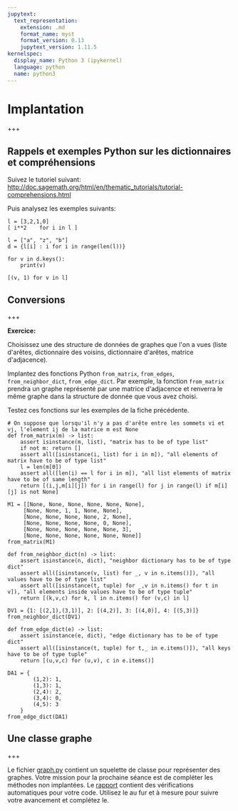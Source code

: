 ```yaml
---
jupytext:
  text_representation:
    extension: .md
    format_name: myst
    format_version: 0.13
    jupytext_version: 1.11.5
kernelspec:
  display_name: Python 3 (ipykernel)
  language: python
  name: python3
---
```


# Implantation

+++

## Rappels et exemples Python sur les dictionnaires et compréhensions

Suivez le tutoriel suivant: http://doc.sagemath.org/html/en/thematic_tutorials/tutorial-comprehensions.html

Puis analysez les exemples suivants:

```{code-cell} ipython3
l = [3,2,1,0]
[ i**2    for i in l ]
```

```{code-cell} ipython3
l = ["a", "z", "b"]
d = {l[i] : i for i in range(len(l))}
```

```{code-cell} ipython3
for v in d.keys():
    print(v)
```

```{code-cell} ipython3
[(v, 1) for v in l]
```

## Conversions

+++

**Exercice:**

Choisissez une des structure de données de graphes que l'on a vues
(liste d'arêtes, dictionnaire des voisins, dictionnaire d'arêtes,
matrice d'adjacence).

Implantez des fonctions Python `from_matrix`, `from_edges`,
`from_neighbor_dict`, `from_edge_dict`. Par exemple, la fonction
`from_matrix` prendra un graphe représenté par une matrice d'adjacence
et renverra le même graphe dans la structure de donnée que vous avez
choisi.

Testez ces fonctions sur les exemples de la fiche précédente.

```{code-cell} ipython3
# On suppose que lorsqu'il n'y a pas d'arête entre les sommets vi et vj, l'element ij de la matrice m est None
def from_matrix(m) -> list:
    assert isinstance(m, list), "matrix has to be of type list"
    if not m: return []
    assert all([isinstance(i, list) for i in m]), "all elements of matrix have to be of type list"
    l = len(m[0])
    assert all([len(i) == l for i in m]), "all list elements of matrix have to be of same length"
    return [(i,j,m[i][j]) for i in range(l) for j in range(l) if m[i][j] is not None]
```

```{code-cell} ipython3
M1 = [[None, None, None, None, None, None],
     [None, None, 1, 1, None, None],
     [None, None, None, None, 2, None],
     [None, None, None, None, 0, None],
     [None, None, None, None, None, 3],
     [None, None, None, None, None, None]]
from_matrix(M1)
```

```{code-cell} ipython3
def from_neighbor_dict(n) -> list:
    assert isinstance(n, dict), "neighbor dictionary has to be of type dict"
    assert all([isinstance(v, list) for _, v in n.items()]), "all values have to be of type list"
    assert all([isinstance(t, tuple) for _,v in n.items() for t in v]), "all elements inside values have to be of type tuple"
    return [(k,v,c) for k, l in n.items() for (v,c) in l]
```

```{code-cell} ipython3
DV1 = {1: [(2,1),(3,1)], 2: [(4,2)], 3: [(4,0)], 4: [(5,3)]}
from_neighbor_dict(DV1)
```

```{code-cell} ipython3
def from_edge_dict(e) -> list:
    assert isinstance(e, dict), "edge dictionary has to be of type dict"
    assert all([isinstance(t, tuple) for t,_ in e.items()]), "all keys have to be of type tuple"
    return [(u,v,c) for (u,v), c in e.items()]
```

```{code-cell} ipython3
DA1 = {
        (1,2): 1,
        (1,3): 1,
        (2,4): 2,
        (3,4): 0,
        (4,5): 3
    }
from_edge_dict(DA1)
```

## Une classe graphe

+++

Le fichier <a href="graph.py">graph.py</a> contient un squelette de classe pour
représenter des graphes. Votre mission pour la prochaine séance est de
compléter les méthodes non implantées. Le [rapport](Rapport.md)
contient des vérifications automatiques pour votre code. Utilisez le
au fur et à mesure pour suivre votre avancement et complétez le.
